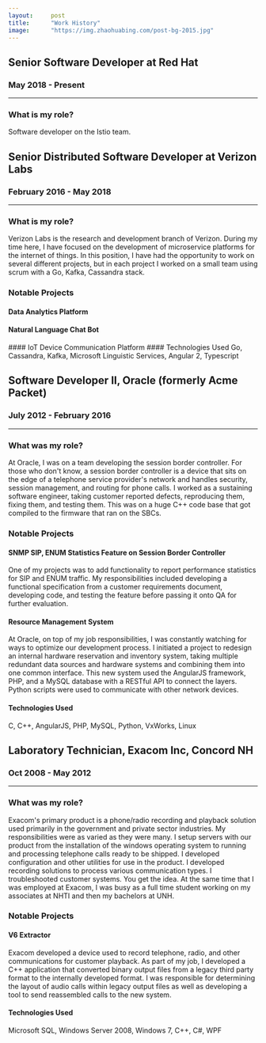 ```yaml
---
layout:     post 
title:      "Work History"
image:      "https://img.zhaohuabing.com/post-bg-2015.jpg"
---
```



## Senior Software Developer at Red Hat
### May 2018 - Present

<hr />

### What is my role?

Software developer on the Istio team. 

## Senior Distributed Software Developer at Verizon Labs
### February 2016 - May 2018

<hr />

### What is my role?

Verizon Labs is the research and development branch of Verizon. During my time here, I have focused on the development of microservice platforms for the internet of things. In this position, I have had the opportunity to work on several different projects, but in each project I worked on a small team using scrum with a Go, Kafka, Cassandra stack.

### Notable Projects
#### Data Analytics Platform
#### <strong>Natural Language Chat Bot
</strong>
#### IoT Device Communication Platform
#### Technologies Used
Go, Cassandra, Kafka, Microsoft Linguistic Services, Angular 2, Typescript

## Software Developer II, Oracle (formerly Acme Packet) 
### July 2012 - February 2016

<hr />

### What was my role?
At Oracle, I was on a team developing the session border controller. For those who don't know, a session border controller is a device that sits on the edge of a telephone service provider's network and handles security, session management, and routing for phone calls. I worked as a sustaining software engineer, taking customer reported defects, reproducing them, fixing them, and testing them. This was on a huge C++ code base that got compiled to the firmware that ran on the SBCs.
### Notable Projects
#### SNMP SIP, ENUM Statistics Feature on Session Border Controller 
One of my projects was to add functionality to report performance statistics for SIP and ENUM traffic. My responsibilities included developing a functional specification from a customer requirements document, developing code, and testing the feature before passing it onto QA for further evaluation.
#### Resource Management System
At Oracle, on top of my job responsibilities, I was constantly watching for ways to optimize our development process. I initiated a project to redesign an internal hardware reservation and inventory system, taking multiple redundant data sources and hardware systems and combining them into one common interface. This new system used the AngularJS framework, PHP, and a MySQL database with a RESTful API to connect the layers. Python scripts were used to communicate with other network devices.
#### Technologies Used
C, C++, AngularJS, PHP, MySQL, Python, VxWorks, Linux
## Laboratory Technician, Exacom Inc, Concord NH
### Oct 2008 - May 2012

<hr />

### What was my role?
Exacom's primary product is a phone/radio recording and playback solution used primarily in the government and private sector industries. My responsibilities were as varied as they were many. I setup servers with our product from the installation of the windows operating system to running and processing telephone calls ready to be shipped. I developed configuration and other utilities for use in the product. I developed recording solutions to process various communication types. I troubleshooted customer systems. You get the idea. At the same time that I was employed at Exacom, I was busy as a full time student working on my associates at NHTI and then my bachelors at UNH.
### Notable Projects
#### V6 Extractor
Exacom developed a device used to record telephone, radio, and other communications for customer playback. As part of my job, I developed a C++ application that converted binary output files from a legacy third party format to the internally developed format. I was responsible for determining the layout of audio calls within legacy output files as well as developing a tool to send reassembled calls to the new system.
#### Technologies Used
Microsoft SQL, Windows Server 2008, Windows 7, C++, C#, WPF